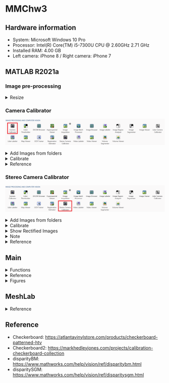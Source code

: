 # MMChw3


## Hardware information
- System: Microsoft Windows 10 Pro
- Processor: Intel(R) Core(TM) i5-7300U CPU @ 2.60GHz   2.71 GHz
- Installed RAM: 4.00 GB
- Left camera: iPhone 8 / Right camera: iPhone 7


## MATLAB R2021a


### Image pre-processing

<details>
<summary>Resize</summary>

  `imgResize.m`

</details>


### Camera Calibrator

![image](https://github.com/TW-yuhsi/MMChw3/blob/main/figures/Camera%20Calibrator/app.png)

<details>
<summary>Add Images from folders</summary>

  - Load Stereo Images
    - Folder for images from left camera: ~\checkerboard\camera_left_resized
    - Folder for images from rihgt camera: ~\checkerboard\camera_right_resiezd
    - Size of checkerboard square: 30 millimeters

      ![image](https://github.com/TW-yuhsi/MMChw3/blob/main/figures/Camera%20Calibrator/loadSize.png)

  - View Images and Detected Points


    ![image](https://github.com/TW-yuhsi/MMChw3/blob/main/figures/Camera%20Calibrator/imgLoaded.png)

</details>



<details>
<summary>Calibrate</summary>
  
  ![image](https://github.com/TW-yuhsi/MMChw3/blob/main/figures/Camera%20Calibrator/calibrated.png)

  After calibrate each camera, export the parameter to Workspace with name and save them as `cameraParamsL` and `cameraParamsR`, respectively.
</details>



<details>
<summary>Reference</summary>

- https://www.mathworks.com/help/vision/camera-calibration.html
  
</details>



### Stereo Camera Calibrator

![image](https://github.com/TW-yuhsi/MMChw3/blob/main/figures/Stereo%20Camera%20Calibrator/app.png)




<details>
<summary>Add Images from folders</summary>

- Load Stereo Images
  - Folder for images from camera 1: ~\checkerboard\camera_left_cropped
  - Folder for images from camera 2: ~\checkerboard\camera_right_cropped
  - Size of checkerboard square: 5 millimeters

    ![image](https://github.com/TW-yuhsi/MMChw3/blob/main/figures/Stereo%20Camera%20Calibrator/loadSize.png)
  
- View Images and Detected Points (check whether the orientation of each coordinate are same)

  ![image](https://github.com/TW-yuhsi/MMChw3/blob/main/figures/Stereo%20Camera%20Calibrator/imgLoaded.png)
  The Data Browser pane displays a list of image pairs with IDs. These image pairs contain a detected pattern. To view an image, select it from the Data Browser pane.

</details>



<details>
<summary>Calibrate</summary>

  Once you are satisfied with the accepted image pairs, click the Calibrate button on the Calibration tab. The default calibration settings assume the minimum set of camera parameters. Start by running the calibration with the default settings. After evaluating the results, you can try to improve calibration accuracy by adjusting the settings and adding or removing images, and then calibrate again.

  ![image](https://github.com/TW-yuhsi/MMChw3/blob/main/figures/Stereo%20Camera%20Calibrator/calibrated.png)
  
  You can evaluate calibration accuracy by examining the reprojection errors, examining the camera extrinsics, or viewing the undistorted image. For best calibration results, use all three methods of evaluation.  
</details>








<details>
<summary>Show Rectified Images</summary>

  To view the effects of stereo rectification, on the Calibration tab, in the View section, select Show Rectified. If the calibration is accurate, the images become undistorted and row-aligned.

  ![image](https://github.com/TW-yuhsi/MMChw3/blob/main/figures/Stereo%20Camera%20Calibrator/rectifiedImg.png)
  
  After rectified each pair of images, export the parameter to Workspace with name and save it as `stereoParams`.
</details>





<details>
<summary>Note</summary>

Checking the rectified images is important even if the reprojection errors are low. For example, if the pattern covers only a small percentage of the image, the distortion estimation might be incorrect, even though the calibration resulted in few reprojection errors.The following image shows an example of this type of incorrect estimation for a single camera calibration.

![image](https://github.com/TW-yuhsi/MMChw3/blob/main/figures/smallPercentage/o_1.png)
![image](https://github.com/TW-yuhsi/MMChw3/blob/main/figures/smallPercentage/o_2.png)
![image](https://github.com/TW-yuhsi/MMChw3/blob/main/figures/smallPercentage/o_3.png)
  
</details>




<details>
<summary>Reference</summary>

- https://www.mathworks.com/help/vision/ug/using-the-stereo-camera-calibrator-app.html
  
</details>





## Main

<details>
<summary>Functions</summary>

- `find_match_points`
  - `detectSURFFeatures`
  
    points = detectSURFFeatures(I) 
    
    returns a SURFPoints object, points, containing information about SURF features detected in the 2-D grayscale input image I. The detectSURFFeatures function implements the Speeded-Up Robust Features (SURF) algorithm to find blob features.
  
  - `extractFeatures`
  
    [features,validPoints] = extractFeatures(I,points)
  
    returns extracted feature vectors, also known as descriptors, and their corresponding locations, from a binary or intensity image.

    The function derives the descriptors from pixels surrounding an interest point. The pixels represent and match features specified by a single-point location. Each single-point specifies the center location of a neighborhood. The method you use for descriptor extraction depends on the class of the input points.
  
  - `matchFeatures`
  
    indexPairs = matchFeatures(features1,features2)

    returns indices of the matching features in the two input feature sets. The input feature must be either binaryFeatures objects or matrices.
  
  - `showMatchedFeatures`
  
    showMatchedFeatures(I1,I2,matchedPoints1,matchedPoints2)

    displays a falsecolor overlay of images I1 and I2 with a color-coded plot of corresponding points connected by a line. matchedPoints1 and matchedPoints2 contain the coordinates of corresponding points in I1 and I2. The input points can be M-by-2 matrices of M number of [x y] coordinates, or SURFPoints, MSERRegions, ORBPoints, BRISKPoints, or cornerPoints object.

- `filter_match_points_ep`
  
  - 
  
</details>






<details>
<summary>Reference</summary>

- `detectSURFFeatures`: https://www.mathworks.com/help/vision/ref/detectsurffeatures.html
- `extractFeatures`: https://www.mathworks.com/help/vision/ref/extractfeatures.html
- `matchFeatures`: https://www.mathworks.com/help/vision/ref/matchfeatures.html
- `showMatchedFeatures`: https://www.mathworks.com/help/vision/ref/showmatchedfeatures.html

  
</details>


<details>
<summary>Figures</summary>

1. Grayscale images
2. 
  
</details>




## MeshLab



<details>
<summary>Reference</summary>

- https://www.meshlab.net/
  
</details>






## Reference

- Checkerboard: https://atlantavinylstore.com/products/checkerboard-patterned-htv
- Checkerboard2: https://markhedleyjones.com/projects/calibration-checkerboard-collection 
- disparityBM: https://www.mathworks.com/help/vision/ref/disparitybm.html
- disparitySGM: https://www.mathworks.com/help/vision/ref/disparitysgm.html
